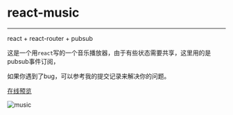 # react-music   
***  
react + react-router + pubsub    

这是一个用`react`写的一个音乐播放器，由于有些状态需要共享，这里用的是pubsub事件订阅，   

如果你遇到了bug，可以参考我的提交记录来解决你的问题。    

[在线预览](https://ymbo.github.io/react-music/#/)   

![music](https://github.com/YMBo/react-music/blob/master/static/images/1.gif)   
